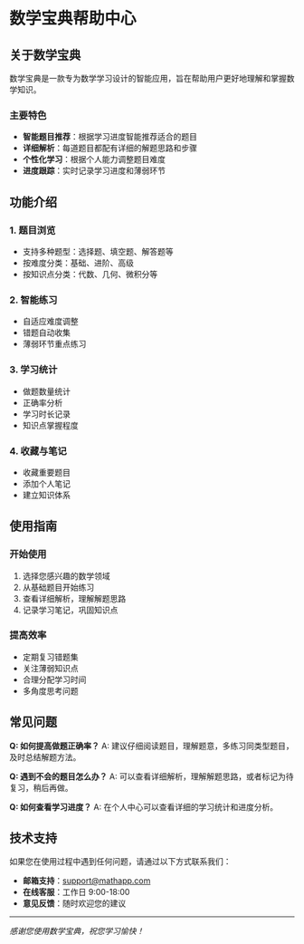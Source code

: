 # 数学宝典帮助中心

## 关于数学宝典

数学宝典是一款专为数学学习设计的智能应用，旨在帮助用户更好地理解和掌握数学知识。

### 主要特色

- **智能题目推荐**：根据学习进度智能推荐适合的题目
- **详细解析**：每道题目都配有详细的解题思路和步骤
- **个性化学习**：根据个人能力调整题目难度
- **进度跟踪**：实时记录学习进度和薄弱环节

## 功能介绍

### 1. 题目浏览
- 支持多种题型：选择题、填空题、解答题等
- 按难度分类：基础、进阶、高级
- 按知识点分类：代数、几何、微积分等

### 2. 智能练习
- 自适应难度调整
- 错题自动收集
- 薄弱环节重点练习

### 3. 学习统计
- 做题数量统计
- 正确率分析
- 学习时长记录
- 知识点掌握程度

### 4. 收藏与笔记
- 收藏重要题目
- 添加个人笔记
- 建立知识体系

## 使用指南

### 开始使用
1. 选择您感兴趣的数学领域
2. 从基础题目开始练习
3. 查看详细解析，理解解题思路
4. 记录学习笔记，巩固知识点

### 提高效率
- 定期复习错题集
- 关注薄弱知识点
- 合理分配学习时间
- 多角度思考问题

## 常见问题

**Q: 如何提高做题正确率？**
A: 建议仔细阅读题目，理解题意，多练习同类型题目，及时总结解题方法。

**Q: 遇到不会的题目怎么办？**
A: 可以查看详细解析，理解解题思路，或者标记为待复习，稍后再做。

**Q: 如何查看学习进度？**
A: 在个人中心可以查看详细的学习统计和进度分析。

## 技术支持

如果您在使用过程中遇到任何问题，请通过以下方式联系我们：

- **邮箱支持**：support@mathapp.com
- **在线客服**：工作日 9:00-18:00
- **意见反馈**：随时欢迎您的建议

---

*感谢您使用数学宝典，祝您学习愉快！*

